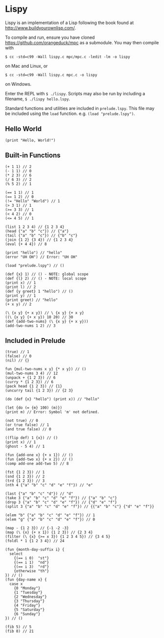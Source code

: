 # Lispy

Lispy is an implementation of a Lisp following the book found at http://www.buildyourownlisp.com/.

To compile and run, ensure you have cloned https://github.com/orangeduck/mpc as a submodule. You may then compile with
```
$ cc -std=c99 -Wall lispy.c mpc/mpc.c -ledit -lm -o lispy
```
on Mac and Linux, or
```
$ cc -std=c99 -Wall lispy.c mpc.c -o lispy
```
on Windows.

Enter the REPL with `$ ./lispy`. Scripts may also be run by including a filename, `$ ./lispy hello.lspy`.

Standard functions and utilities are included in `prelude.lspy`. This file may be included using the `load` function. e.g. `(load "prelude.lspy")`.

## Hello World
```
(print "Hello, World!")
```

## Built-in Functions
```
(+ 1 1) // 2
(- 1 1) // 0
(* 2 3) // 6
(/ 6 3) // 2
(% 5 2) // 1

(== 1 1) // 1
(== 1 2) // 0
(!= "Hello" "World") // 1
(> 3 1) // 1
(>= 3 3) // 1
(< 4 2) // 0
(<= 4 5) // 1

(list 1 2 3 4) // {1 2 3 4}
(head {"a" "b" "c"}) // {"a"}
(tail {"a" "b" "c"}) // {"b" "c"}
(join {1 2} {3 4}) // {1 2 3 4}
(eval {+ 4 4}) // 8

(print "hello") // "hello"
(error "UH OH") // Error: "UH OH"

(load "prelude.lspy") // ()

(def {x} 1) // () - NOTE: global scope
(def {l} 2) // () - NOTE: local scope
(print x) // 1
(print l) // 2
(def {y greet} 1 "hello") // ()
(print y) // 1
(print greet) // "hello"
(+ x y) // 2

(\ {x y} {+ x y}) // \ {x y} {+ x y}
((\ {x y} {+ x y}) 10 20) // 30
(def {add-two-nums} (\ {x y} {+ x y}))
(add-two-nums 1 2) // 3
```

## Included in Prelude
```
(true) // 1 
(false) // 0 
(nil) // {}

fun {mul-two-nums x y} {* x y}) // ()
(mul-two-nums 3 4) // 12
(unpack + {1 2 3}) // 6
(curry * {1 2 3}) // 6
(pack head {1 2 3}) // {1}
(uncurry tail {1 2 3}) // {2 3}

(do (def {x} "hello") (print x)) // "hello"

(let {do (= {m} 100) (m)})
(print m) // Error: Symbol 'm' not defined.

(not true) // 0
(or true false) // 1
(and true false) // 0

((flip def) 1 {x}) // ()
(print x) // 1
(ghost - 5 4) // 1

(fun {add-one x} {+ x 1}) // ()
(fun {add-two x} {+ x 2}) // ()
(comp add-one add-two 5) // 8

(fst {1 2 3}) // 1
(snd {1 2 3}) // 2
(trd {1 2 3}) // 3
(nth 4 {"a" "b" "c" "d" "e" "f"}) // "e"

(last {"a" "b" "c" "d"}) // "d"
(take 3 {"a" "b" "c" "d" "e" "f"}) // {"a" "b" "c"}
(drop 3 {"a" "b" "c" "d" "e" "f"}) // {"d" "e" "f"}
(split 3 {"a" "b" "c" "d" "e" "f"}) // {{"a" "b" "c"} {"d" "e" "f"}}

(elem "b" {"a" "b" "c" "d" "e" "f"}) // 1
(elem "g" {"a" "b" "c" "d" "e" "f"}) // 0

(map - {1 2 3}) // {-1 -2 -3}
(map (\ {x} {+ x 1}) {1 2 3}) // {2 3 4}
(filter (\ {x} {>= x 3}) {1 2 3 4 5}) // {3 4 5}
(foldl * 1 {1 2 3 4}) // 24

(fun {month-day-suffix i} {
  select
    {(== i 0)  "st"}
    {(== i 1)  "nd"}
    {(== i 3)  "rd"}
    {otherwise "th"}
}) // ()
(fun {day-name x} {
  case x
    {0 "Monday"}
    {1 "Tuesday"}
    {2 "Wednesday"}
    {3 "Thursday"}
    {4 "Friday"}
    {5 "Saturday"}
    {6 "Sunday"}
}) // ()

(fib 5) // 5
(fib 8) // 21
```
